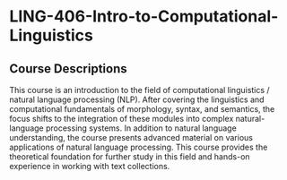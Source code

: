 # LING-406-Intro-to-Computational-Linguistics

## Course Descriptions

This course is an introduction to the field of computational linguistics / natural language
processing (NLP). After covering the linguistics and computational fundamentals of
morphology, syntax, and semantics, the focus shifts to the integration of these modules
into complex natural-language processing systems. In addition to natural language
understanding, the course presents advanced material on various applications of natural
language processing. This course provides the theoretical foundation for further study in
this field and hands-on experience in working with text collections.
